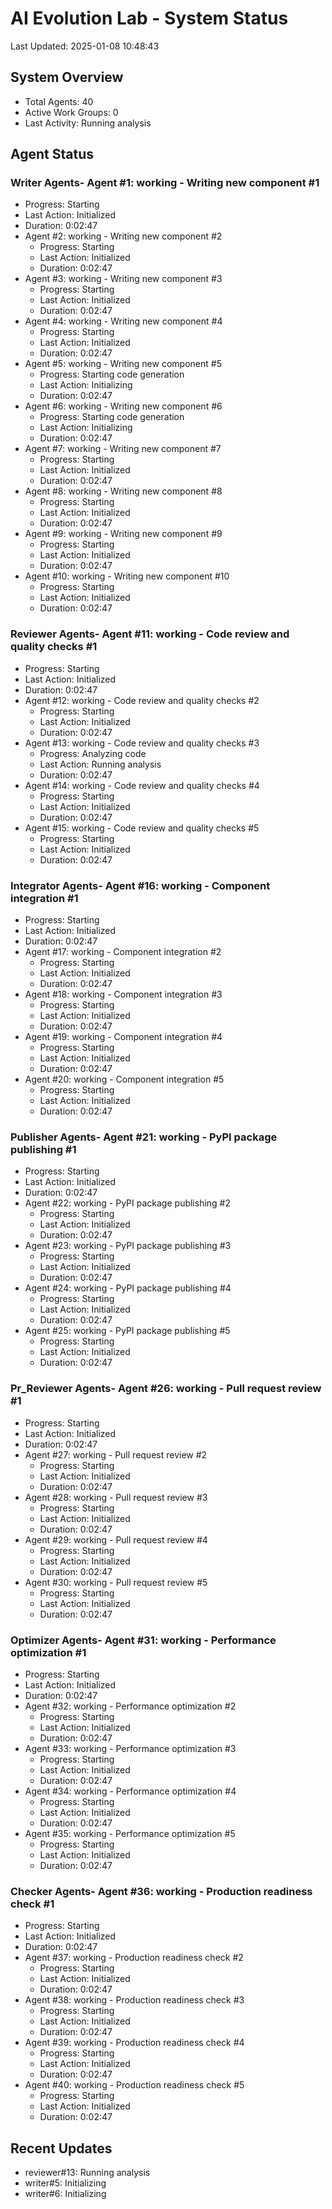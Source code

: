 # AI Evolution Lab - System Status
Last Updated: 2025-01-08 10:48:43

## System Overview
- Total Agents: 40
- Active Work Groups: 0
- Last Activity: Running analysis

## Agent Status

### Writer Agents- Agent #1: working - Writing new component #1
  - Progress: Starting
  - Last Action: Initialized
  - Duration: 0:02:47
- Agent #2: working - Writing new component #2
  - Progress: Starting
  - Last Action: Initialized
  - Duration: 0:02:47
- Agent #3: working - Writing new component #3
  - Progress: Starting
  - Last Action: Initialized
  - Duration: 0:02:47
- Agent #4: working - Writing new component #4
  - Progress: Starting
  - Last Action: Initialized
  - Duration: 0:02:47
- Agent #5: working - Writing new component #5
  - Progress: Starting code generation
  - Last Action: Initializing
  - Duration: 0:02:47
- Agent #6: working - Writing new component #6
  - Progress: Starting code generation
  - Last Action: Initializing
  - Duration: 0:02:47
- Agent #7: working - Writing new component #7
  - Progress: Starting
  - Last Action: Initialized
  - Duration: 0:02:47
- Agent #8: working - Writing new component #8
  - Progress: Starting
  - Last Action: Initialized
  - Duration: 0:02:47
- Agent #9: working - Writing new component #9
  - Progress: Starting
  - Last Action: Initialized
  - Duration: 0:02:47
- Agent #10: working - Writing new component #10
  - Progress: Starting
  - Last Action: Initialized
  - Duration: 0:02:47

### Reviewer Agents- Agent #11: working - Code review and quality checks #1
  - Progress: Starting
  - Last Action: Initialized
  - Duration: 0:02:47
- Agent #12: working - Code review and quality checks #2
  - Progress: Starting
  - Last Action: Initialized
  - Duration: 0:02:47
- Agent #13: working - Code review and quality checks #3
  - Progress: Analyzing code
  - Last Action: Running analysis
  - Duration: 0:02:47
- Agent #14: working - Code review and quality checks #4
  - Progress: Starting
  - Last Action: Initialized
  - Duration: 0:02:47
- Agent #15: working - Code review and quality checks #5
  - Progress: Starting
  - Last Action: Initialized
  - Duration: 0:02:47

### Integrator Agents- Agent #16: working - Component integration #1
  - Progress: Starting
  - Last Action: Initialized
  - Duration: 0:02:47
- Agent #17: working - Component integration #2
  - Progress: Starting
  - Last Action: Initialized
  - Duration: 0:02:47
- Agent #18: working - Component integration #3
  - Progress: Starting
  - Last Action: Initialized
  - Duration: 0:02:47
- Agent #19: working - Component integration #4
  - Progress: Starting
  - Last Action: Initialized
  - Duration: 0:02:47
- Agent #20: working - Component integration #5
  - Progress: Starting
  - Last Action: Initialized
  - Duration: 0:02:47

### Publisher Agents- Agent #21: working - PyPI package publishing #1
  - Progress: Starting
  - Last Action: Initialized
  - Duration: 0:02:47
- Agent #22: working - PyPI package publishing #2
  - Progress: Starting
  - Last Action: Initialized
  - Duration: 0:02:47
- Agent #23: working - PyPI package publishing #3
  - Progress: Starting
  - Last Action: Initialized
  - Duration: 0:02:47
- Agent #24: working - PyPI package publishing #4
  - Progress: Starting
  - Last Action: Initialized
  - Duration: 0:02:47
- Agent #25: working - PyPI package publishing #5
  - Progress: Starting
  - Last Action: Initialized
  - Duration: 0:02:47

### Pr_Reviewer Agents- Agent #26: working - Pull request review #1
  - Progress: Starting
  - Last Action: Initialized
  - Duration: 0:02:47
- Agent #27: working - Pull request review #2
  - Progress: Starting
  - Last Action: Initialized
  - Duration: 0:02:47
- Agent #28: working - Pull request review #3
  - Progress: Starting
  - Last Action: Initialized
  - Duration: 0:02:47
- Agent #29: working - Pull request review #4
  - Progress: Starting
  - Last Action: Initialized
  - Duration: 0:02:47
- Agent #30: working - Pull request review #5
  - Progress: Starting
  - Last Action: Initialized
  - Duration: 0:02:47

### Optimizer Agents- Agent #31: working - Performance optimization #1
  - Progress: Starting
  - Last Action: Initialized
  - Duration: 0:02:47
- Agent #32: working - Performance optimization #2
  - Progress: Starting
  - Last Action: Initialized
  - Duration: 0:02:47
- Agent #33: working - Performance optimization #3
  - Progress: Starting
  - Last Action: Initialized
  - Duration: 0:02:47
- Agent #34: working - Performance optimization #4
  - Progress: Starting
  - Last Action: Initialized
  - Duration: 0:02:47
- Agent #35: working - Performance optimization #5
  - Progress: Starting
  - Last Action: Initialized
  - Duration: 0:02:47

### Checker Agents- Agent #36: working - Production readiness check #1
  - Progress: Starting
  - Last Action: Initialized
  - Duration: 0:02:47
- Agent #37: working - Production readiness check #2
  - Progress: Starting
  - Last Action: Initialized
  - Duration: 0:02:47
- Agent #38: working - Production readiness check #3
  - Progress: Starting
  - Last Action: Initialized
  - Duration: 0:02:47
- Agent #39: working - Production readiness check #4
  - Progress: Starting
  - Last Action: Initialized
  - Duration: 0:02:47
- Agent #40: working - Production readiness check #5
  - Progress: Starting
  - Last Action: Initialized
  - Duration: 0:02:47


## Recent Updates
- reviewer#13: Running analysis
- writer#5: Initializing
- writer#6: Initializing

